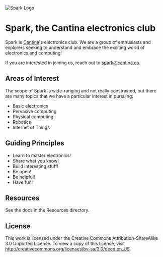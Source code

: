 ![Spark Logo](https://raw.github.com/cantinac/spark/master/assets/spark@2x.png)

Spark, the Cantina electronics club
===================================

Spark is [Cantina](http://cantina.co)'s electronics club. We are a group of enthusiasts and explorers seeking to understand and embrace the exciting world of electronics and computing!

If you are interested in joining us, reach out to [spark@cantina.co](mailto:spark@cantina.co).

Areas of Interest
-----------------

The scope of Spark is wide-ranging and not really constrained, but there are many topics that we have a particular interest in pursuing:

* Basic electronics
* Pervasive computing
* Physical computing
* Robotics
* Internet of Things

Guiding Principles
------------------

* Learn to master electronics!
* Share what you know!
* Build interesting stuff!
* Be open!
* Be helpful!
* Have fun!

Resources
---------

See the docs in the Resources directory.

License
-------

This work is licensed under the Creative Commons Attribution-ShareAlike 3.0 Unported License. To view a copy of this license, visit http://creativecommons.org/licenses/by-sa/3.0/deed.en_US.